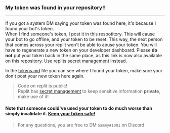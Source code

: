 ### My token was found in your repository!!
-----------------------------------------------------
If you got a system DM saying your token was found here, it's because I found your bot's token.  
When I find someone's token, I post it in this respotitory. This will cause your bot to go offline, and your token to be reset. This way, the next person that comes across your replit won't be able to abuse your token. You will have to regenerate a new token on your developer dashboard. Please <strong>do not</strong> put your token back in the same place, as this link is now also available on this repository. Use replits [secret management](https://blog.replit.com/secrets) instead.

In the [tokens.md](https://github.com/SammyWhamy/invalidate-tokens/blob/main/tokens.md) file you can see where I found your token, make sure your don't post your new token here again.

> Code on replit is public!  
> Replit has [secret management](https://blog.replit.com/secrets) to keep sensitive information <strong>private</strong>, make use of it!

#### Note that someone could've used your token to do much worse than simply invalidate it. [Keep your token safe!](https://discord.com/developers/docs/getting-started#configuring-a-bot:~:text=Bot%20tokens%20are%20used%20to%20authorize%20API%20requests%20and%20carry%20all%20of%20your%20bot%20user%E2%80%99s%20permissions%2C%20making%20them%20highly%20sensitive.%20Make%20sure%20to%20never%20share%20your%20token%20or%20check%20it%20into%20any%20kind%20of%20version%20control.)

> For any questions, you are free to DM `Sammy#1001` on Discord.
